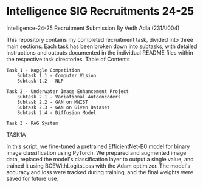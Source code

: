 # Intelligence SIG Recruitments 24-25

Intelligence-24-25 Recruitment Submission
By Vedh Adla (231AI004)

This repository contains my completed recruitment task, divided into three main sections. Each task has been broken down into subtasks, with detailed instructions and outputs documented in the individual README files within the respective task directories.
Table of Contents

    Task 1 - Kaggle Competition
        Subtask 1.1 - Computer Vision
        Subtask 1.2 - NLP

    Task 2 - Underwater Image Enhancement Project
        Subtask 2.1 - Variational Autoencoders
        Subtask 2.2 - GAN on MNIST
        Subtask 2.3 - GAN on Given Dataset
        Subtask 2.4 - Diffusion Model

    Task 3 - RAG System



TASK1A

In this script, we fine-tuned a pretrained EfficientNet-B0 model for binary image classification using PyTorch. We prepared and augmented image data, replaced the model's classification layer to output a single value, and trained it using BCEWithLogitsLoss with the Adam optimizer. The model's accuracy and loss were tracked during training, and the final weights were saved for future use.
